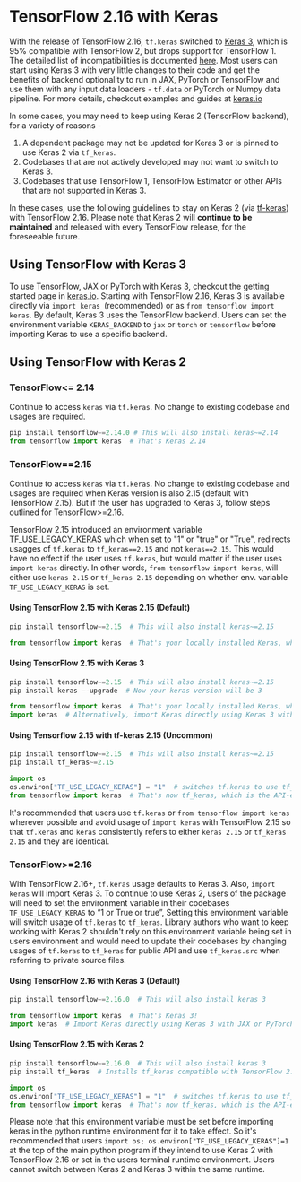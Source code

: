 # TensorFlow 2.16 with Keras

With the release of TensorFlow 2.16, `tf.keras` switched to [Keras 3](https://github.com/keras-team/keras), which is 95% compatible with TensorFlow 2, but drops support for TensorFlow 1. The detailed list of incompatibilities is documented [here](https://github.com/keras-team/keras/issues/18467). Most users can start using Keras 3 with very little changes to their code and get the benefits of backend optionality to run in JAX, PyTorch or TensorFlow and use them with any input data loaders - `tf.data` or PyTorch or Numpy data pipeline. For more details, checkout examples and guides at [keras.io](keras.io) 

In some cases, you may need to keep using Keras 2 (TensorFlow backend), for a variety of reasons - 

1. A dependent package may not be updated for Keras 3 or is pinned to use Keras 2 via `tf_keras`.
2. Codebases that are not actively developed may not want to switch to Keras 3.
3. Codebases that use TensorFlow 1, TensorFlow Estimator or other APIs that are not supported in Keras 3.

In these cases, use the following guidelines to stay on Keras 2 (via [tf-keras](https://github.com/keras-team/tf-keras)) with TensorFlow 2.16. Please note that Keras 2 will **continue to be maintained** and released with every TensorFlow release, for the foreseeable future. 


## Using TensorFlow with Keras 3

To use TensorFlow, JAX or PyTorch with Keras 3, checkout the getting started page in [keras.io](keras.io).  Starting with TensorFlow 2.16, Keras 3 is available directly via `import keras `(recommended) or as `from tensorflow import keras`. By default, Keras 3 uses the TensorFlow backend. Users can set the environment variable `KERAS_BACKEND` to `jax` or `torch` or `tensorflow` before importing Keras to use a specific backend.


## Using TensorFlow with Keras 2

### TensorFlow<= 2.14

Continue to access `keras` via `tf.keras`. No change to existing codebase and usages are required.

```python
pip install tensorflow~=2.14.0 # This will also install keras~=2.14
from tensorflow import keras  # That's Keras 2.14
```

### TensorFlow==2.15

Continue to access `keras` via `tf.keras`. No change to existing codebase and usages are required when Keras version is also 2.15 (default with TensorFlow 2.15). But if the user has upgraded to Keras 3, follow steps outlined for TensorFlow>=2.16.  

TensorFlow 2.15 introduced an environment variable [TF_USE_LEGACY_KERAS](https://github.com/tensorflow/tensorflow/blob/r2.15/tensorflow/python/util/lazy_loader.py#L96) which when set to "1" or "true" or "True", redirects usagges of `tf.keras` to `tf_keras==2.15` and not `keras==2.15`. This would have no effect if the user uses `tf.keras`, but would matter if the user uses `import keras` directly.  In other words, `from tensorflow import keras`, will either use `keras 2.15` or `tf_keras 2.15` depending on whether env. variable `TF_USE_LEGACY_KERAS` is set. 


#### Using TensorFlow 2.15 with Keras 2.15 (Default)
```python
pip install tensorflow~=2.15  # This will also install keras~=2.15

from tensorflow import keras  # That's your locally installed Keras, which is now 2.15
```

#### Using TensorFlow 2.15 with Keras 3
```python
pip install tensorflow~=2.15  # This will also install keras~=2.15
pip install keras –-upgrade  # Now your keras version will be 3

from tensorflow import keras  # That's your locally installed Keras, which is now Keras 3
import keras  # Alternatively, import Keras directly using Keras 3 with JAX or PyTorch backends
```

#### Using Tensorflow 2.15 with tf-keras 2.15 (Uncommon)
```python
pip install tensorflow~=2.15  # This will also install keras~=2.15
pip install tf_keras~=2.15

import os
os.environ["TF_USE_LEGACY_KERAS"] = "1"  # switches tf.keras to use tf_keras
from tensorflow import keras  # That's now tf_keras, which is the API-equivalent to Keras 2
```

It's recommended that users use `tf.keras` or `from tensorflow import keras` wherever possible and avoid usage of `import keras` with TensorFlow 2.15 so that `tf.keras` and `keras` consistently refers to either `keras 2.15` or `tf_keras 2.15` and they are identical.

### TensorFlow>=2.16

With TensorFlow 2.16+, `tf.keras` usage defaults to Keras 3. Also, `import keras` will import Keras 3. To continue to use Keras 2, users of the package will need to set the environment variable in their codebases `TF_USE_LEGACY_KERAS` to “1 or True or true”,  Setting this environment variable will switch usage of `tf.keras` to `tf_keras`.  Library authors who want to keep working with Keras 2 shouldn't rely on this environment variable being set in users environment and would need to update their codebases by changing usages of `tf.keras` to `tf_keras` for public API and use `tf_keras.src` when referring to private source files. 

#### Using TensorFlow 2.16 with Keras 3 (Default)
```python
pip install tensorflow~=2.16.0  # This will also install keras 3

from tensorflow import keras  # That's Keras 3!
import keras  # Import Keras directly using Keras 3 with JAX or PyTorch backends
```

#### Using TensorFlow 2.15 with Keras 2
```python
pip install tensorflow~=2.16.0  # This will also install keras 3
pip install tf_keras  # Installs tf_keras compatible with TensorFlow 2.16

import os
os.environ["TF_USE_LEGACY_KERAS"] = "1"  # switches tf.keras to use tf_keras
from tensorflow import keras  # That's now tf_keras, which is the API-equivalent to Keras 2
```

Please note that this environment variable must be set before importing keras in the python runtime environment for it to take effect. So it's recommended that users `import os; os.environ["TF_USE_LEGACY_KERAS"]=1` at the top of the main python program if they intend to use Keras 2 with TensorFlow 2.16 or set in the users terminal runtime environment. Users cannot switch between Keras 2 and Keras 3 within the same runtime.
